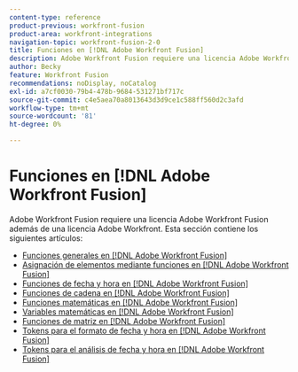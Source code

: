 ```yaml
---
content-type: reference
product-previous: workfront-fusion
product-area: workfront-integrations
navigation-topic: workfront-fusion-2-0
title: Funciones en [!DNL Adobe Workfront Fusion]
description: Adobe Workfront Fusion requiere una licencia Adobe Workfront Fusion además de una licencia Adobe Workfront.
author: Becky
feature: Workfront Fusion
recommendations: noDisplay, noCatalog
exl-id: a7cf0030-79b4-478b-9684-531271bf717c
source-git-commit: c4e5aea70a8013643d3d9ce1c588ff560d2c3afd
workflow-type: tm+mt
source-wordcount: '81'
ht-degree: 0%

---
```


# Funciones en [!DNL Adobe Workfront Fusion]

Adobe Workfront Fusion requiere una licencia Adobe Workfront Fusion además de una licencia Adobe Workfront.
Esta sección contiene los siguientes artículos:

* [Funciones generales en [!DNL Adobe Workfront Fusion]](../../workfront-fusion/functions/general-functions.md)
* [Asignación de elementos mediante funciones en [!DNL Adobe Workfront Fusion]](../../workfront-fusion/functions/map-using-functions.md)
* [Funciones de fecha y hora en [!DNL Adobe Workfront Fusion]](../../workfront-fusion/functions/date-and-time-functions.md)
* [Funciones de cadena en [!DNL Adobe Workfront Fusion]](../../workfront-fusion/functions/string-functions.md)
* [Funciones matemáticas en [!DNL Adobe Workfront Fusion]](../../workfront-fusion/functions/math-functions.md)
* [Variables matemáticas en [!DNL Adobe Workfront Fusion]](../../workfront-fusion/functions/math-variables.md)
* [Funciones de matriz en [!DNL Adobe Workfront Fusion]](../../workfront-fusion/functions/array-functions.md)
* [Tokens para el formato de fecha y hora en [!DNL Adobe Workfront Fusion]](../../workfront-fusion/functions/tokens-for-date-and-time-formatting.md)
* [Tokens para el análisis de fecha y hora en [!DNL Adobe Workfront Fusion]](../../workfront-fusion/functions/tokens-for-date-and-time-parsing.md)
